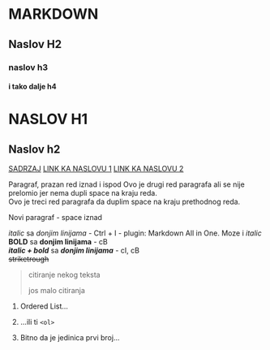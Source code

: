 # MARKDOWN
## Naslov H2
### naslov h3
#### i tako dalje h4



NASLOV H1
=========

Naslov h2
---------

[SADRZAJ](#sadrzaj)
[LINK KA NASLOVU 1](#link-ka-naslovu-1)
[LINK KA NASLOVU 2](#link-ka-naslovu-2)

Paragraf, prazan red iznad i ispod
Ovo je drugi red paragrafa ali se nije prelomio jer nema dupli space na kraju reda.  
Ovo je treci red paragrafa da duplim space na kraju prethodnog reda.

Novi paragraf - space iznad

*italic* sa _donjim linijama_ - Ctrl + I - plugin: Markdown All in One. Moze i _italic_
**BOLD** sa __donjim linijama__ - cB  
***italic + bold*** sa ___donjim linijama___ - cI, cB  
~~striketrough~~  

> citiranje nekog teksta
> 
> jos malo citiranja

1. Ordered List...
2. ...ili ti `<ol>`
3. Bitno da je jedinica prvi broj...

    Jedinica otvara OL

10. ...ostali brojevi ne moraju biti u redu.

- Unordered List...
- ...ili ti `<ul>`

    Pragragraf u listi (indent)

- nastavak liste

`backtick` je isto sto i `<code>` u HTML (sirov text)
npr. `<qwe>#`

<!-- Fenced Code Block ↓ -->
```js
{
    "firstName": "John",
    "lastName": "Smith",
    "age": 25
}
```

<!-- Markiranje texta -->
<style>
    mark {background-color:green}
</style>

<mark>Markirani text</mark>
<span style="background-color:blue">Plavi markirani text</span>

<!-- Bojenje texta -->
<span style="color:yellow">Zuto obojeni text</span>

<!-- horizontalna linija ↓ -->
---

<!-- link inline -->
[Dillinger Markdown](https://dillinger.io/ "alt text linka") - inline link

<!-- link brzi -->
<https://dillinger.io/> - brz i direktan link

<!-- link referentni -->
[YouTube] - referentni link (vidi na dnu fajla)

<!-- image -->
![Dillinger - alt text](https://mdg.imgix.net/assets/images/dillinger.png)

<!-- TO DO lista -->
- [x] prvi task
- [ ] Alt + C (an)čekira - plugin: Markdown All in One
- [ ] treci task

| Tabela | zaglavlje |
| :----- | :-------: |
| table  |    data   |

<!-- Emoji -->
That is so funny! :joy: :smile: :angry: :heart:

(See also [Copying and Pasting Emoji](https://www.markdownguide.org/extended-syntax/#copying-and-pasting-emoji))

<!-- Highlight -->
I need to highlight these ==very important words==.

## LINK KA NASLOVU

[YouTube]: <https://www.youtube.com>
